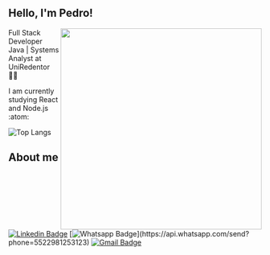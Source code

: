 

## Hello, I'm Pedro!
<img align="right" width="400" src="https://media.giphy.com/media/zoFBRfQo68Zqw/giphy.gif">

Full Stack Developer Java | Systems Analyst at UniRedentor :man_technologist:

I am currently studying React and Node.js :atom:


![Top Langs](https://github-readme-stats.vercel.app/api/top-langs/?username=pofreire&layout=compact)

## About me 

[![Linkedin Badge](https://img.shields.io/badge/-LinkedIn-blue?style=flat-square&logo=Linkedin&logoColor=white&link=https://www.linkedin.com/in/pofreire/)](https://www.linkedin.com/in/pofreire/)
[![Whatsapp Badge](https://img.shields.io/badge/-Whatsapp-4CA143?style=flat-square&labelColor=4CA143&logo=whatsapp&logoColor=white&link=https://api.whatsapp.com/send?phone=5522981253123!)](https://api.whatsapp.com/send?phone=5522981253123)
[![Gmail Badge](https://img.shields.io/badge/-Gmail-c14438?style=flat-square&logo=Gmail&logoColor=white&link=mailto:30freire@gmail.com)](mailto:30freire@gmail.com)
